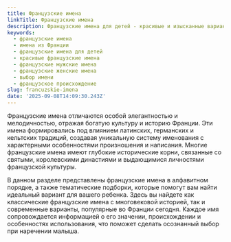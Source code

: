 ```yaml
---
title: Французские имена
linkTitle: Французские имена
description: Французские имена для детей - красивые и изысканные варианты с глубокой историей. Подберите идеальное французское имя для мальчика или девочки.
keywords:
  - французские имена
  - имена из Франции
  - французские имена для детей
  - красивые французские имена
  - французские мужские имена
  - французские женские имена
  - выбор имени
  - французское происхождение
slug: francuzskie-imena
date: '2025-09-08T14:09:30.243Z'
---
```


Французские имена отличаются особой элегантностью и мелодичностью, отражая богатую культуру и историю Франции. Эти имена формировались под влиянием латинских, германских и кельтских традиций, создавая уникальную систему именования с характерными особенностями произношения и написания. Многие французские имена имеют глубокие исторические корни, связанные со святыми, королевскими династиями и выдающимися личностями французской культуры.

В данном разделе представлены французские имена в алфавитном порядке, а также тематические подборки, которые помогут вам найти идеальный вариант для вашего ребенка. Здесь вы найдете как классические французские имена с многовековой историей, так и современные варианты, популярные во Франции сегодня. Каждое имя сопровождается информацией о его значении, происхождении и особенностях использования, что поможет сделать осознанный выбор при наречении малыша.
